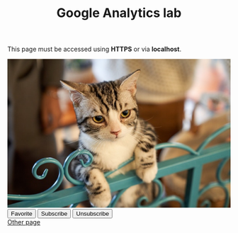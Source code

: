 <!--
Copyright 2018 Google Inc.

Licensed under the Apache License, Version 2.0 (the "License");
you may not use this file except in compliance with the License.
You may obtain a copy of the License at

    http://www.apache.org/licenses/LICENSE-2.0

Unless required by applicable law or agreed to in writing, software
distributed under the License is distributed on an "AS IS" BASIS,
WITHOUT WARRANTIES OR CONDITIONS OF ANY KIND, either express or implied.
See the License for the specific language governing permissions and
limitations under the License.
-->
<!DOCTYPE html>
<html lang="en">
<head>
  <!-- Set the viewport -->
  <meta name="viewport" content="width=device-width, initial-scale=1.0">
  <!-- Set character encoding -->
  <meta charset="utf-8">
  <!-- Include manifest -->
  <link rel="manifest" href="manifest.json">
  <!-- link CSS -->
  <link rel="stylesheet" href="styles/main.css">
  <!-- Set title -->
  <title>Analytics Lab</title>
</head>

<body>

  <header>
    <h1>Google Analytics lab</h1>
  </header>

  <section class="note">
    <p>This page must be accessed using 
      <strong>HTTPS</strong> or via <strong>localhost</strong>.
    </p>
  </section>

  <section>
    <div class="img-container">
      <img src="images/cat.jpg" alt="An adorable cat.">
    </div>
    <div class="buttons-container">
      <button id="favorite">Favorite</button>
      <button id="subscribe">Subscribe</button>
      <button id="unsubscribe">Unsubscribe</button>
    </div>
  </section>

  <footer>
    <a href="pages/other.html" id="other">Other page</a>
  </footer>

  <!-- TODO Add tracking snippet -->

  <script src="js/main.js"></script>
  <!-- Global site tag (gtag.js) - Google Analytics -->
<script async src="https://www.googletagmanager.com/gtag/js?id=UA-158693411-1"></script>
<script>
  window.dataLayer = window.dataLayer || [];
  function gtag(){dataLayer.push(arguments);}
  gtag('js', new Date());

  gtag('config', 'UA-158693411-1');
</script>


</body>
</html>
